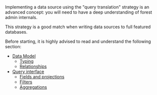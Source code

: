 Implementing a data source using the "query translation" strategy is an advanced concept: you will need to have a deep understanding of forest admin internals.

This strategy is a good match when writing data sources to full featured databases.

Before starting, it is highly advised to read and understand the following section:

- [Data Model](../../../under-the-hood/data-model/README.md)
  - [Typing](../../../under-the-hood/data-model/typing.md)
  - [Relationships](../../../under-the-hood/data-model/relationships.md)
- [Query interface](../../../under-the-hood/queries/README.md)
  - [Fields and projections](../../../under-the-hood/queries/fields-projections.md)
  - [Filters](../../../under-the-hood/queries/filters.md)
  - [Aggregations](../../../under-the-hood/queries/aggregations.md)
